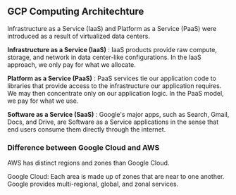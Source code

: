 ## GCP Computing Architechture

Infrastructure as a Service (IaaS) and Platform as a Service (PaaS) were introduced as a result of virtualized data centers.

**Infrastructure as a Service (IaaS)** : IaaS products provide raw compute, storage, and network in data center-like configurations. In the IaaS approach, we only pay for what we allocate.


**Platform as a Service (PaaS)** : PaaS services tie our application code to libraries that provide access to the infrastructure our application requires. We may then concentrate only on our application logic.  In the PaaS model, we pay for what we use.


**Software as a Service (SaaS)** : Google's major apps, such as Search, Gmail, Docs, and Drive, are Software as a Service applications in the sense that end users consume them directly through the internet.

### Difference between Google Cloud and AWS 

AWS has distinct regions and zones than Google Cloud.


Google Cloud: Each area is made up of zones that are near to one another. Google provides multi-regional, global, and zonal services.
  

